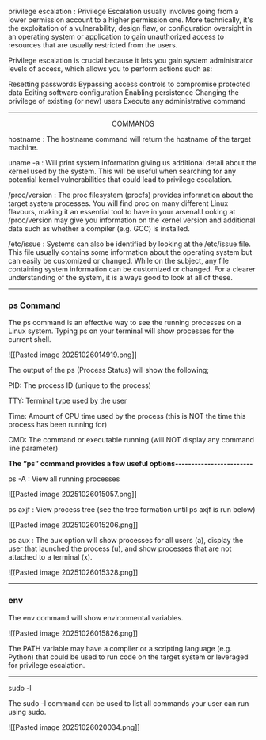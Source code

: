
privilege escalation :  Privilege Escalation usually involves going from a lower permission account to a higher permission one. More technically, it's the exploitation of a vulnerability, design flaw, or configuration oversight in an operating system or application to gain unauthorized access to resources that are usually restricted from the users.

Privilege escalation is crucial because it lets you gain system administrator levels of access, which allows you to perform actions such as:

Resetting passwords
Bypassing access controls to compromise protected data
Editing software configuration
Enabling persistence
Changing the privilege of existing (or new) users
Execute any administrative command

-------------------
<p style="text-align: center;">COMMANDS</p>

hostname : The hostname command will return the hostname of the target machine.

uname -a : Will print system information giving us additional detail about the kernel used by the system. This will be useful when searching for any potential kernel vulnerabilities that could lead to privilege escalation.

/proc/version : The proc filesystem (procfs) provides information about the target system processes. You will find proc on many different Linux flavours, making it an essential tool to have in your arsenal.Looking at /proc/version may give you information on the kernel version and additional data such as whether a compiler (e.g. GCC) is installed.

/etc/issue :  Systems can also be identified by looking at the /etc/issue file. This file usually contains some information about the operating system but can easily be customized or changed. While on the subject, any file containing system information can be customized or changed. For a clearer understanding of the system, it is always good to look at all of these.

---------------------------
### ps Command 

The ps command is an effective way to see the running processes on a Linux system. Typing ps on your terminal will show processes for the current shell. 

![[Pasted image 20251026014919.png]]

The output of the ps (Process Status) will show the following;

PID: The process ID (unique to the process)

TTY: Terminal type used by the user

Time: Amount of CPU time used by the process (this is NOT the time this process    has been running for)

CMD: The command or executable running (will NOT display any command line parameter)

**The “ps” command provides a few useful options------------------------**

ps -A :  View all running processes

![[Pasted image 20251026015057.png]]


ps axjf :  View process tree (see the tree formation until ps axjf is run below)

![[Pasted image 20251026015206.png]]


ps aux : The aux option will show processes for all users (a), display the user that launched the process (u), and show processes that are not attached to a terminal (x). 

![[Pasted image 20251026015328.png]]

-------------

### env

The env command will show environmental variables.

![[Pasted image 20251026015826.png]]

The PATH variable may have a compiler or a scripting language (e.g. Python) that could be used to run code on the target system or leveraged for privilege escalation.

---------------------

sudo -l

The sudo -l command can be used to list all commands your user can run using sudo.

![[Pasted image 20251026020034.png]]

